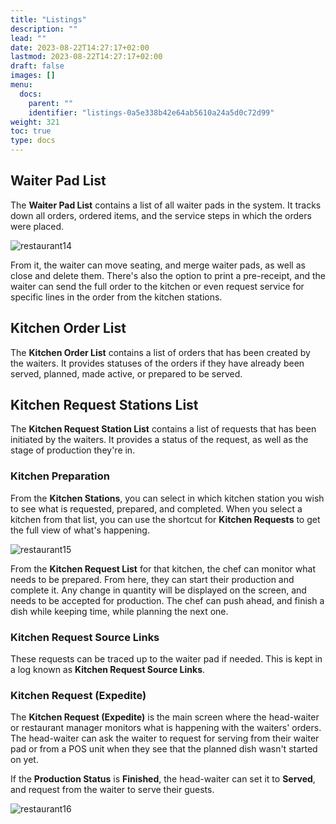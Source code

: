 ```yaml
---
title: "Listings"
description: ""
lead: ""
date: 2023-08-22T14:27:17+02:00
lastmod: 2023-08-22T14:27:17+02:00
draft: false
images: []
menu:
  docs:
    parent: ""
    identifier: "listings-0a5e338b42e64ab5610a24a5d0c72d99"
weight: 321
toc: true
type: docs
---
```


## Waiter Pad List

The **Waiter Pad List** contains a list of all waiter pads in the system. It tracks down all orders, ordered items, and the service steps in which the orders were placed. 

![restaurant14](restaurant14.png)

From it, the waiter can move seating, and merge waiter pads, as well as close and delete them. There's also the option to print a pre-receipt, and the waiter can send the full order to the kitchen or even request service for specific lines in the order from the kitchen stations.

## Kitchen Order List

The **Kitchen Order List** contains a list of orders that has been created by the waiters. It provides statuses of the orders if they have already been served, planned, made active, or prepared to be served. 

## Kitchen Request Stations List

The **Kitchen Request Station List** contains a list of requests that has been initiated by the waiters. It provides a status of the request, as well as the stage of production they're in.

### Kitchen Preparation

From the **Kitchen Stations**, you can select in which kitchen station you wish to see what is requested, prepared, and completed. When you select a kitchen from that list, you can use the shortcut for **Kitchen Requests** to get the full view of what's happening.

![restaurant15](restaurant15.png)

From the **Kitchen Request List** for that kitchen, the chef can monitor what needs to be prepared. From here, they can start their production and complete it. Any change in quantity will be displayed on the screen, and needs to be accepted for production. The chef can push ahead, and finish a dish while keeping time, while planning the next one. 

### Kitchen Request Source Links

These requests can be traced up to the waiter pad if needed. This is kept in a log known as **Kitchen Request Source Links**.

### Kitchen Request (Expedite)

The **Kitchen Request (Expedite)** is the main screen where the head-waiter or restaurant manager monitors what is happening with the waiters' orders. The head-waiter can ask the waiter to request for serving from their waiter pad or from a POS unit when they see that the planned dish wasn't started on yet. 

If the **Production Status** is **Finished**, the head-waiter can set it to **Served**, and request from the waiter to serve their guests. 

![restaurant16](restaurant16.PNG)
